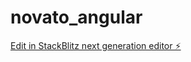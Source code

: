 # novato_angular

[Edit in StackBlitz next generation editor ⚡️](https://stackblitz.com/~/github.com/masalgadoVesta/novato_angular)
